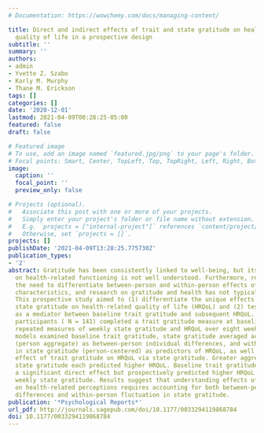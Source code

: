 ```yaml
---
# Documentation: https://wowchemy.com/docs/managing-content/

title: Direct and indirect effects of trait and state gratitude on health-related
  quality of life in a prospective design
subtitle: ''
summary: ''
authors:
- admin
- Yvette Z. Szabo
- Karly M. Murphy
- Thane M. Erickson
tags: []
categories: []
date: '2020-12-01'
lastmod: 2021-04-09T08:28:25-05:00
featured: false
draft: false

# Featured image
# To use, add an image named `featured.jpg/png` to your page's folder.
# Focal points: Smart, Center, TopLeft, Top, TopRight, Left, Right, BottomLeft, Bottom, BottomRight.
image:
  caption: ''
  focal_point: ''
  preview_only: false

# Projects (optional).
#   Associate this post with one or more of your projects.
#   Simply enter your project's folder or file name without extension.
#   E.g. `projects = ["internal-project"]` references `content/project/deep-learning/index.md`.
#   Otherwise, set `projects = []`.
projects: []
publishDate: '2021-04-09T13:28:25.775730Z'
publication_types:
- '2'
abstract: Gratitude has been consistently linked to well-being, but its influence
  on health-related functioning is not well understood. Furthermore, research suggests
  the need to differentiate between-person and within-person effects of personality
  characteristics, and research on gratitude and health has not typically done so.
  This prospective study aimed to (1) differentiate the unique effects of trait and
  state gratitude on health-related quality of life (HRQoL) and (2) test state gratitude
  as a mediator between baseline trait gratitude and subsequent HRQoL. Undergraduate
  participants ( N = 141) completed a trait gratitude measure at baseline and then
  repeated measures of weekly state gratitude and HRQoL over eight weeks. Multilevel
  models examined baseline trait gratitude, state gratitude averaged across the study
  (person aggregate) as between-person individual differences, and within-person variability
  in state gratitude (person-centered) as predictors of HRQoL, as well as the indirect
  effect of trait gratitude on HRQoL via state gratitude. Greater aggregate and person-centered
  state gratitude each predicted higher HRQoL. Baseline trait gratitude did not have
  a significant direct effect but prospectively predicted higher HRQoL via higher
  weekly state gratitude. Results suggest that understanding effects of gratitude
  on health-related perceptions requires accounting for both between-person individual
  differences and within-person fluctuation in state gratitude.
publication: '*Psychological Reports*'
url_pdf: http://journals.sagepub.com/doi/10.1177/0033294119868784
doi: 10.1177/0033294119868784
---
```

